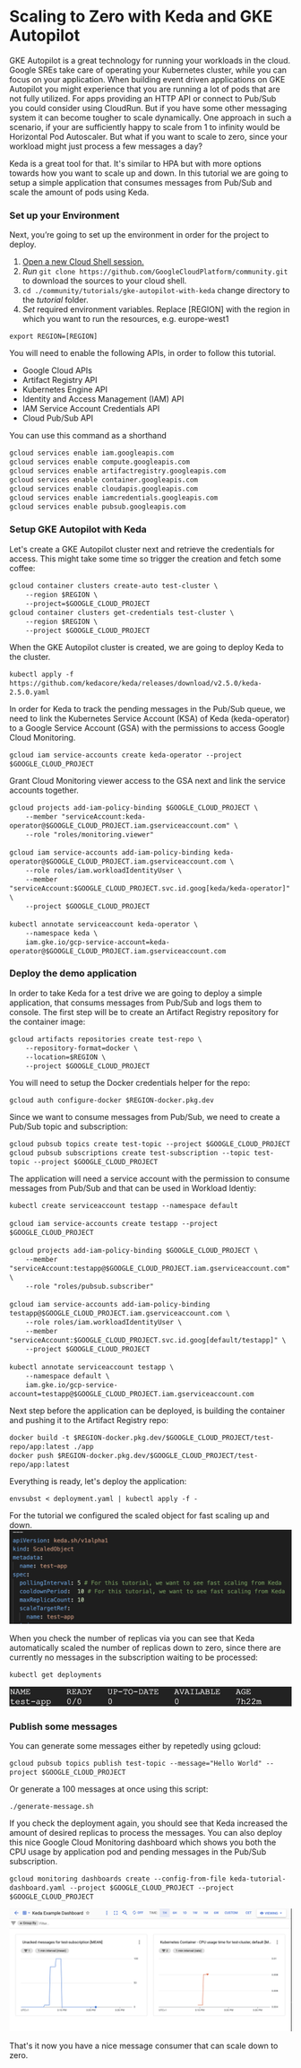 # Scaling to Zero with Keda and GKE Autopilot

GKE Autopilot is a great technology for running your workloads in the cloud. Google SREs take care of operating your Kubernetes cluster, while you can focus on your application. When building event driven applications on GKE Autopilot you might experience that you are running a lot of pods that are not fully utilized. For apps providing an HTTP API or connect to Pub/Sub you could consider using CloudRun. But if you have some other messaging system it can become tougher to scale dynamically. One approach in such a scenario, if your are sufficiently happy to scale from 1 to infinity would be Horizontal Pod Autoscaler. But what if you want to scale to zero, since your workload might just process a few messages a day?

Keda is a great tool for that. It's similar to HPA but with more options towards how you want to scale up and down. In this tutorial we are going to setup a simple application that consumes messages from Pub/Sub and scale the amount of pods using Keda.

### Set up your Environment
Next, you’re going to set up the environment in order for the project to deploy.
  1. [Open a new Cloud Shell session.](https://console.cloud.google.com/?cloudshell=true)
  1. *Run* `git clone https://github.com/GoogleCloudPlatform/community.git` to download the sources to your cloud shell.
  1. `cd ./community/tutorials/gke-autopilot-with-keda` change directory to the *tutorial* folder.
  1. *Set* required environment variables. Replace [REGION] with the region in which you want to run the resources, e.g. europe-west1
  ```
  export REGION=[REGION]
  ```

You will need to enable the following APIs, in order to follow this tutorial.
* Google Cloud APIs
* Artifact Registry API
* Kubernetes Engine API
* Identity and Access Management (IAM) API
* IAM Service Account Credentials API
* Cloud Pub/Sub API

You can use this command as a shorthand
```
gcloud services enable iam.googleapis.com
gcloud services enable compute.googleapis.com
gcloud services enable artifactregistry.googleapis.com
gcloud services enable container.googleapis.com 
gcloud services enable cloudapis.googleapis.com 
gcloud services enable iamcredentials.googleapis.com 
gcloud services enable pubsub.googleapis.com  
```

### Setup GKE Autopilot with Keda

Let's create a GKE Autopilot cluster next and retrieve the credentials for access. This might take some time so trigger the creation and fetch some coffee:
```
gcloud container clusters create-auto test-cluster \
    --region $REGION \
    --project=$GOOGLE_CLOUD_PROJECT 
gcloud container clusters get-credentials test-cluster \
    --region $REGION \
    --project $GOOGLE_CLOUD_PROJECT
```

When the GKE Autopilot cluster is created, we are going to deploy Keda to the cluster.
```
kubectl apply -f https://github.com/kedacore/keda/releases/download/v2.5.0/keda-2.5.0.yaml
```

In order for Keda to track the pending messages in the Pub/Sub queue, we need to link the Kubernetes Service Account (KSA) of Keda (keda-operator) to a Google Service Account (GSA) with the permissions to access Google Cloud Monitoring.
```
gcloud iam service-accounts create keda-operator --project $GOOGLE_CLOUD_PROJECT
```

Grant Cloud Monitoring viewer access to the GSA next and link the service accounts together.
```
gcloud projects add-iam-policy-binding $GOOGLE_CLOUD_PROJECT \
    --member "serviceAccount:keda-operator@$GOOGLE_CLOUD_PROJECT.iam.gserviceaccount.com" \
    --role "roles/monitoring.viewer"

gcloud iam service-accounts add-iam-policy-binding keda-operator@$GOOGLE_CLOUD_PROJECT.iam.gserviceaccount.com \
    --role roles/iam.workloadIdentityUser \
    --member "serviceAccount:$GOOGLE_CLOUD_PROJECT.svc.id.goog[keda/keda-operator]" \
    --project $GOOGLE_CLOUD_PROJECT

kubectl annotate serviceaccount keda-operator \
    --namespace keda \
    iam.gke.io/gcp-service-account=keda-operator@$GOOGLE_CLOUD_PROJECT.iam.gserviceaccount.com
```

### Deploy the demo application

In order to take Keda for a test drive we are going to deploy a simple application, that consums messages from Pub/Sub and logs them to console. The first step will be to create an Artifact Registry repository for the container image:
```
gcloud artifacts repositories create test-repo \
    --repository-format=docker \
    --location=$REGION \
    --project $GOOGLE_CLOUD_PROJECT
```

You will need to setup the Docker credentials helper for the repo:
```
gcloud auth configure-docker $REGION-docker.pkg.dev
```

Since we want to consume messages from Pub/Sub, we need to create a Pub/Sub topic and subscription:
```
gcloud pubsub topics create test-topic --project $GOOGLE_CLOUD_PROJECT 
gcloud pubsub subscriptions create test-subscription --topic test-topic --project $GOOGLE_CLOUD_PROJECT
```

The application will need a service account with the permission to consume messages from Pub/Sub and that can be used in Workload Identiy:
```
kubectl create serviceaccount testapp --namespace default

gcloud iam service-accounts create testapp --project $GOOGLE_CLOUD_PROJECT

gcloud projects add-iam-policy-binding $GOOGLE_CLOUD_PROJECT \
    --member "serviceAccount:testapp@$GOOGLE_CLOUD_PROJECT.iam.gserviceaccount.com" \
    --role "roles/pubsub.subscriber"
    
gcloud iam service-accounts add-iam-policy-binding testapp@$GOOGLE_CLOUD_PROJECT.iam.gserviceaccount.com \
    --role roles/iam.workloadIdentityUser \
    --member "serviceAccount:$GOOGLE_CLOUD_PROJECT.svc.id.goog[default/testapp]" \
    --project $GOOGLE_CLOUD_PROJECT
    
kubectl annotate serviceaccount testapp \
    --namespace default \
    iam.gke.io/gcp-service-account=testapp@$GOOGLE_CLOUD_PROJECT.iam.gserviceaccount.com
```

Next step before the application can be deployed, is building the container and pushing it to the Artifact Registry repo:

```
docker build -t $REGION-docker.pkg.dev/$GOOGLE_CLOUD_PROJECT/test-repo/app:latest ./app
docker push $REGION-docker.pkg.dev/$GOOGLE_CLOUD_PROJECT/test-repo/app:latest
```

Everything is ready, let's deploy the application:
```
envsubst < deployment.yaml | kubectl apply -f -
```
For the tutorial we configured the scaled object for fast scaling up and down.
![The scaling of the deployment](./app_deployment_descriptor.png)

When you check the number of replicas via you can see that Keda automatically scaled the number of replicas down to zero, since there are currently no messages in the subscription waiting to be processed:

```
kubectl get deployments
```
![Deployment after deployment](./deployment_replica_0.png)


### Publish some messages
You can generate some messages either by repetedly using gcloud:
```
gcloud pubsub topics publish test-topic --message="Hello World" --project $GOOGLE_CLOUD_PROJECT
```
Or generate a 100 messages at once using this script:
```
./generate-message.sh
```

If you check the deployment again, you should see that Keda increased the amount of desired replicas to process the messages. You can also deploy this nice Google Cloud Monitoring dashboard which shows you both the CPU usage by application pod and pending messages in the Pub/Sub subscription.

```
gcloud monitoring dashboards create --config-from-file keda-tutorial-dashboard.yaml --project $GOOGLE_CLOUD_PROJECT --project $GOOGLE_CLOUD_PROJECT
```

![Example Dashboard](./keda_dashboard.png)

That's it now you have a nice message consumer that can scale down to zero.